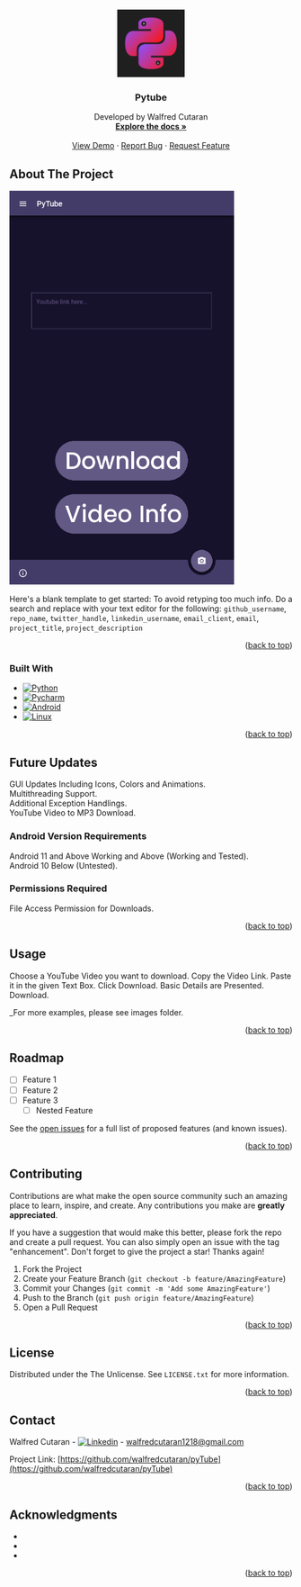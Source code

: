 <!-- Improved compatibility of back to top link: See: https://github.com/othneildrew/Best-README-Template/pull/73 -->
<a name="readme-top"></a>
<!--
*** Thanks for checking out the Best-README-Template. If you have a suggestion
*** that would make this better, please fork the repo and create a pull request
*** or simply open an issue with the tag "enhancement".
*** Don't forget to give the project a star!
*** Thanks again! Now go create something AMAZING! :D
-->



<!-- PROJECT SHIELDS -->
<!--
*** I'm using markdown "reference style" links for readability.
*** Reference links are enclosed in brackets [ ] instead of parentheses ( ).
*** See the bottom of this document for the declaration of the reference variables
*** for contributors-url, forks-url, etc. This is an optional, concise syntax you may use.
*** https://www.markdownguide.org/basic-syntax/#reference-style-links
-->

<!-- PROJECT LOGO -->
<br />
<div align="center">
  <a href="https://github.com/github_username/repo_name">
    <img src="images/pytubeicon.png" alt="Logo" width="120" height="120">
  </a>

<h3 align="center">Pytube</h3>

  <p align="center">
    Developed by Walfred Cutaran
    <br />
    <a href="https://github.com/github_username/repo_name"><strong>Explore the docs »</strong></a>
    <br />
    <br />
    <a href="https://github.com/github_username/repo_name">View Demo</a>
    ·
    <a href="https://github.com/github_username/repo_name/issues">Report Bug</a>
    ·
    <a href="https://github.com/github_username/repo_name/issues">Request Feature</a>
  </p>
</div>

<!-- ABOUT THE PROJECT -->
## About The Project

<img src="images/sc1.png" alt="Logo" width="400" height="700">

Here's a blank template to get started: To avoid retyping too much info. Do a search and replace with your text editor for the following: `github_username`, `repo_name`, `twitter_handle`, `linkedin_username`, `email_client`, `email`, `project_title`, `project_description`

<p align="right">(<a href="#readme-top">back to top</a>)</p>



### Built With

* [![Python][Python.org]][Python-url]
* [![Pycharm][Pycharm.org]][Pycharm-url]
* [![Android][Android.org]][Android-url]
* [![Linux][Linux.org]][Linux-url]

<p align="right">(<a href="#readme-top">back to top</a>)</p>



<!-- GETTING STARTED -->
## Future Updates

GUI Updates Including Icons, Colors and Animations. <br>
Multithreading Support. <br>
Additional Exception Handlings. <br>
YouTube Video to MP3 Download. <br>

### Android Version Requirements

Android 11 and Above Working and Above (Working and Tested). <br>
Android 10 Below (Untested). <br>

### Permissions Required

File Access Permission for Downloads. <br>


<p align="right">(<a href="#readme-top">back to top</a>)</p>



<!-- USAGE EXAMPLES -->
## Usage

Choose a YouTube Video you want to download. Copy the Video Link. Paste it in the given Text Box. Click Download. Basic Details are Presented. Download. <br>

_For more examples, please see images folder.

<p align="right">(<a href="#readme-top">back to top</a>)</p>



<!-- ROADMAP -->
## Roadmap

- [ ] Feature 1
- [ ] Feature 2
- [ ] Feature 3
    - [ ] Nested Feature

See the [open issues](https://github.com/github_username/repo_name/issues) for a full list of proposed features (and known issues).

<p align="right">(<a href="#readme-top">back to top</a>)</p>



<!-- CONTRIBUTING -->
## Contributing

Contributions are what make the open source community such an amazing place to learn, inspire, and create. Any contributions you make are **greatly appreciated**.

If you have a suggestion that would make this better, please fork the repo and create a pull request. You can also simply open an issue with the tag "enhancement".
Don't forget to give the project a star! Thanks again!

1. Fork the Project
2. Create your Feature Branch (`git checkout -b feature/AmazingFeature`)
3. Commit your Changes (`git commit -m 'Add some AmazingFeature'`)
4. Push to the Branch (`git push origin feature/AmazingFeature`)
5. Open a Pull Request

<p align="right">(<a href="#readme-top">back to top</a>)</p>



<!-- LICENSE -->
## License

Distributed under the The Unlicense. See `LICENSE.txt` for more information.

<p align="right">(<a href="#readme-top">back to top</a>)</p>


<!-- CONTACT -->
## Contact

Walfred Cutaran - [![Linkedin][Linkedin.org]][Linkedin-url] - walfredcutaran1218@gmail.com



Project Link: [https://github.com/walfredcutaran/pyTube](https://github.com/walfredcutaran/pyTube)

<p align="right">(<a href="#readme-top">back to top</a>)</p>



<!-- ACKNOWLEDGMENTS -->
## Acknowledgments

* []()
* []()
* []()

<p align="right">(<a href="#readme-top">back to top</a>)</p>



<!-- MARKDOWN LINKS & IMAGES -->
<!-- https://www.markdownguide.org/basic-syntax/#reference-style-links -->
[contributors-shield]: https://img.shields.io/github/contributors/github_username/repo_name.svg?style=for-the-badge
[contributors-url]: https://github.com/github_username/repo_name/graphs/contributors
[forks-shield]: https://img.shields.io/github/forks/github_username/repo_name.svg?style=for-the-badge
[forks-url]: https://github.com/github_username/repo_name/network/members
[stars-shield]: https://img.shields.io/github/stars/github_username/repo_name.svg?style=for-the-badge
[stars-url]: https://github.com/github_username/repo_name/stargazers
[issues-shield]: https://img.shields.io/github/issues/github_username/repo_name.svg?style=for-the-badge
[issues-url]: https://github.com/github_username/repo_name/issues
[license-shield]: https://img.shields.io/github/license/github_username/repo_name.svg?style=for-the-badge
[license-url]: https://github.com/github_username/repo_name/blob/master/LICENSE.txt
[linkedin-shield]: https://img.shields.io/badge/-LinkedIn-black.svg?style=for-the-badge&logo=linkedin&colorB=555
[linkedin-url]: https://linkedin.com/in/linkedin_username
[product-screenshot]: images/screenshot.png

[Python-url]: https://www.python.org
[Python.org]: https://img.shields.io/badge/Python-3776AB?style=for-the-badge&logo=python&logoColor=white
[Pycharm-url]: https://www.jetbrains.com/pycharm/
[Pycharm.org]: https://img.shields.io/badge/PyCharm-000000.svg?&style=for-the-badge&logo=PyCharm&logoColor=white
[Android-url]: https://developer.android.com/about/versions/13?gclid=Cj0KCQjwt_qgBhDFARIsABcDjOcHAEUSUhyyAIt-b3RcXWe_YvYJ2M9im8TtdRPeziagglQg8XR_p7oaAuIKEALw_wcB&gclsrc=aw.ds
[Android.org]: https://img.shields.io/badge/Android-3DDC84?style=for-the-badge&logo=android&logoColor=white
[Linux-url]: https://www.linux.org/
[Linux.org]: https://img.shields.io/badge/Linux-FCC624?style=for-the-badge&logo=linux&logoColor=black
[Linkedin.org]: https://img.shields.io/badge/LinkedIn-0077B5?style=for-the-badge&logo=linkedin&logoColor=white
[Linkedin-url]: https://www.linkedin.com/in/walfred-cutaran-930910220/




